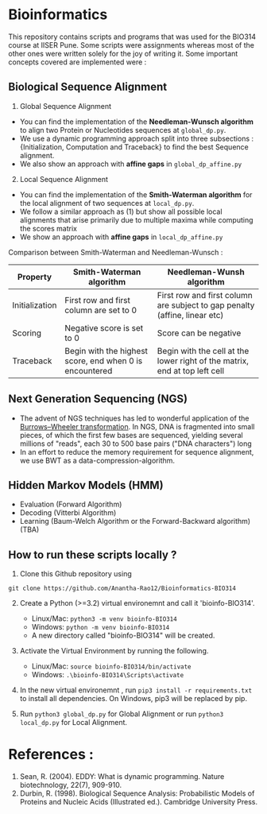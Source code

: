 # Bioinformatics

This repository contains scripts and programs that was used for the BIO314 course at IISER Pune. Some scripts were assignments whereas most of the other ones were written solely for the joy of writing it. Some important concepts covered are implemented were : 

## Biological Sequence Alignment 

1. Global Sequence Alignment 

- You can find the implementation of the **Needleman-Wunsch algorithm** to align two Protein or Nucleotides sequences at `global_dp.py`.
- We use a dynamic programming approach split into three subsections : {Initialization, Computation and Traceback} to find the best Sequence alignment.
- We also show an approach with **affine gaps** in `global_dp_affine.py`

2. Local Sequence Alignment

- You can find the implementation of the **Smith-Waterman algorithm** for the local alignment of two sequences at `local_dp.py`. 
- We follow a similar approach as (1) but show all possible local alignments that arise primarily due to multiple maxima while computing the scores matrix 
- We show an approach with **affine gaps** in `local_dp_affine.py`

Comparison between Smith-Waterman and Needleman-Wunsch : 

| Property | Smith-Waterman algorithm | Needleman-Wunsh algorithm | 
| -------- | ------------------------| ---------------------------|
| Initialization | First row and first column are set to 0 | First row and first column are subject to gap penalty (affine, linear etc) | 
| Scoring |	Negative score is set to 0 |	Score can be negative |
| Traceback | 	Begin with the highest score, end when 0 is encountered | Begin with the cell at the lower right of the matrix, end at top left cell |


## Next Generation Sequencing (NGS)

- The advent of NGS techniques has led to wonderful application of the [Burrows–Wheeler transformation](https://en.wikipedia.org/wiki/Burrows%E2%80%93Wheeler_transform). In NGS, DNA is fragmented into small pieces, of which the first few bases are sequenced, yielding several millions of "reads", each 30 to 500 base pairs ("DNA characters") long
- In an effort to reduce the memory requirement for sequence alignment, we use BWT as a data-compression-algorithm.

## Hidden Markov Models (HMM) 

- Evaluation (Forward Algorithm)
- Decoding (Vitterbi Algorithm)
- Learning (Baum-Welch Algorithm or the Forward-Backward algorithm) (TBA)

## How to run these scripts locally ? 


1. Clone this Github repository using 

```git clone https://github.com/Anantha-Rao12/Bioinformatics-BIO314```


2. Create a Python (>=3.2) virtual environemnt and call it 'bioinfo-BIO314'.

    - Linux/Mac: `python3 -m venv bioinfo-BIO314`
    - Windows: `python -m venv bioinfo-BIO314`
    - A new directory called "bioinfo-BIO314" will be created.

3. Activate the Virtual Environment by running the following.

    - Linux/Mac: `source bioinfo-BIO314/bin/activate`
    - Windows: `.\bioinfo-BIO314\Scripts\activate`

4. In the new virtual environemnt , run `pip3 install -r requirements.txt` to install all dependencies. On Windows, pip3 will be replaced by pip.

5. Run `python3 global_dp.py` for Global Alignment or run `python3 local_dp.py` for Local Alignment. 
    


# References : 

1. Sean, R. (2004). EDDY: What is dynamic programming. Nature biotechnology, 22(7), 909-910.
2. Durbin, R. (1998). Biological Sequence Analysis: Probabilistic Models of Proteins and Nucleic Acids (Illustrated ed.). Cambridge University Press. 
